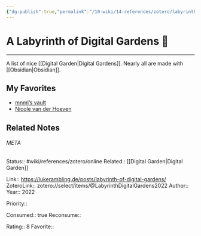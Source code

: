 ```yaml
---
{"dg-publish":true,"permalink":"/10-wiki/14-references/zotero/labyrinth-digital-gardens2022/","tags":["wiki/references/article"]}
---
```


# A Labyrinth of Digital Gardens 🌱
---
A list of nice [[Digital Garden\|Digital Gardens]]. Nearly all are made with [[Obsidian\|Obsidian]].

## My Favorites
- [mnml’s vault](https://publish.obsidian.md/manuel)
- [Nicole van der Hoeven](https://notes.nicolevanderhoeven.com/)

## Related Notes




###### META
Status:: #wiki/references/zotero/online
Related:: [[Digital Garden\|Digital Garden]]

Link:: https://lukerambling.de/posts/labyrinth-of-digital-gardens/
ZoteroLink:: zotero://select/items/@LabyrinthDigitalGardens2022
Author::
Year:: 2022

Priority:: 

Consumed:: true
Reconsume:: 

Rating:: 8
Favorite:: 
